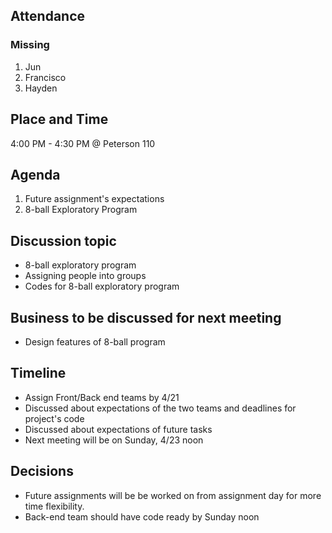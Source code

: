 ## Attendance

### Missing
1. Jun 
2. Francisco 
3. Hayden

## Place and Time 
4:00 PM - 4:30 PM @ Peterson 110 

## Agenda
1. Future assignment's expectations 
2. 8-ball Exploratory Program

## Discussion topic
- 8-ball exploratory program
- Assigning people into groups
- Codes for 8-ball exploratory program 

## Business to be discussed for next meeting 
- Design features of 8-ball program 

## Timeline
- Assign Front/Back end teams by 4/21 
- Discussed about expectations of the two teams and deadlines for project's code 
- Discussed about expectations of future tasks 
- Next meeting will be on Sunday, 4/23 noon

## Decisions 
- Future assignments will be be worked on from assignment day for more time flexibility. 
- Back-end team should have code ready by Sunday noon